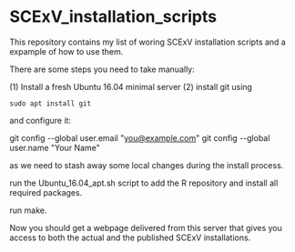 # SCExV_installation_scripts
This repository contains my list of woring SCExV installation scripts and a expample of how to use them.

There are some steps you need to take manually:

(1) Install a fresh Ubuntu 16.04 minimal server
(2) install git using

	sudo apt install git

and configure it:

git config --global user.email "you@example.com"
git config --global user.name "Your Name"

as we need to stash away some local changes during the install process.

run the Ubuntu_16.04_apt.sh script to add the R repository and install all required packages.

run make.

Now you should get a webpage delivered from this server that gives you access to both the actual and the published SCExV installations. 
